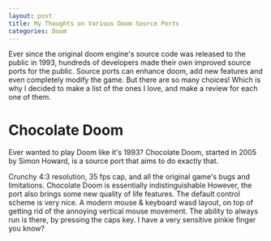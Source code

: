 ```yaml
---
layout: post
title: My Thoughts on Various Doom Source Ports
categories: Doom
---
```

Ever since the original doom engine's source code was released to the public in 1993, hundreds of developers made their own improved source ports for the public. Source ports can enhance doom, add new features and even completely modify the game. But there are so many choices! Which is why I decided to make a list of the ones I love, and make a review for each one of them.

# Chocolate Doom
Ever wanted to play Doom like it's 1993? Chocolate Doom, started in 2005 by Simon Howard, is a source port that aims to do exactly that.

Crunchy 4:3 resolution, 35 fps cap, and all the original game's bugs and limitations. Chocolate Doom is essentially indistinguishable However, the port also brings some new quality of life features. The default control scheme is very nice. A modern mouse & keyboard wasd layout, on top of getting rid of the annoying vertical mouse movement. The ability to always run is there, by pressing the caps key. I have a very sensitive pinkie finger you know?
<!--stackedit_data:
eyJoaXN0b3J5IjpbNzAzMDM3MTUzLDE2NDU1NDc1NzMsODU2MT
kzMDgyLC0xMjQ2MzMzMzYzLDE3Mjc1NjQzODksLTM5NjAzNzAy
NCw4NzM2OTAyMzgsLTE0MTk5NzM1MDIsMjA1NzE5NTYwLC05Mj
c5Mjg2ODIsMTk1MTY1MzQ4Miw5NTQ0NDA5NzBdfQ==
-->